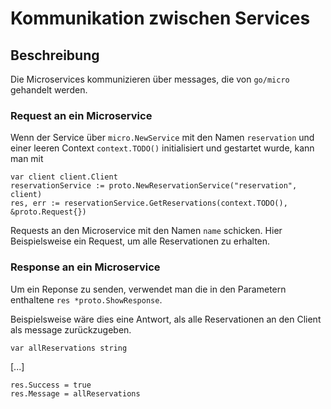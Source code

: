 # Kommunikation zwischen Services

## Beschreibung
Die Microservices kommunizieren über messages, die von `go/micro` gehandelt werden.

### Request an ein Microservice

Wenn der Service über `micro.NewService` mit den Namen `reservation` und einer leeren Context `context.TODO()` initialisiert und gestartet wurde,
kann man mit

    var client client.Client
    reservationService := proto.NewReservationService("reservation", client)
    res, err := reservationService.GetReservations(context.TODO(), &proto.Request{})

Requests an den Microservice mit den Namen `name` schicken.
Hier Beispielsweise ein Request, um alle Reservationen zu erhalten.

### Response an ein Microservice

Um ein Reponse zu senden, verwendet man die in den Parametern enthaltene `res *proto.ShowResponse`.

Beispielsweise wäre dies eine Antwort, als alle Reservationen an den Client als message zurückzugeben.

    var allReservations string

[...]

    res.Success = true
    res.Message = allReservations



